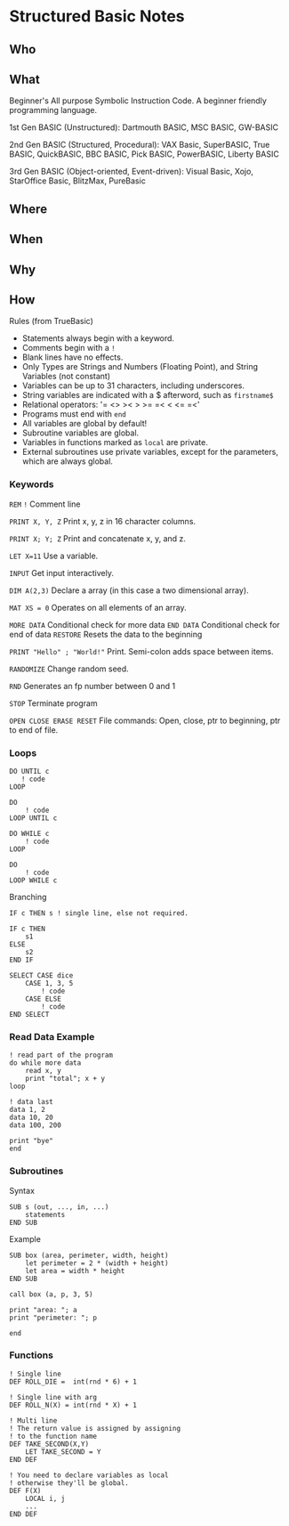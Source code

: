 # Structured Basic Notes

## Who



## What

Beginner's All purpose Symbolic Instruction Code. A beginner friendly programming language. 

1st Gen BASIC (Unstructured): Dartmouth BASIC, MSC BASIC, GW-BASIC 

2nd Gen BASIC (Structured, Procedural): VAX Basic, SuperBASIC, True BASIC, QuickBASIC, BBC BASIC, Pick BASIC, PowerBASIC, Liberty BASIC

3rd Gen BASIC (Object-oriented, Event-driven): Visual Basic, Xojo, StarOffice Basic, BlitzMax, PureBasic

## Where



## When



## Why


## How

Rules (from TrueBasic)

- Statements always begin with a keyword.
- Comments begin with a `!`
- Blank lines have no effects.
- Only Types are Strings and Numbers (Floating Point), and String Variables (not constant)
- Variables can be up to 31 characters, including underscores.
- String variables are indicated with a $ afterword, such as `firstname$` 
- Relational operators: '=  <> ><  >  >= =<  < <= =<'
- Programs must end with `end`
- All variables are global by default!
- Subroutine variables are global.
- Variables in functions marked as `local` are private.
- External subroutines use private variables, except for the parameters, which are always global.

### Keywords

`REM` `!` Comment line

`PRINT X, Y, Z` Print x, y, z in 16 character columns.

`PRINT X; Y; Z` Print and concatenate x, y, and z.

`LET X=11` Use a variable.

`INPUT` Get input interactively.

`DIM A(2,3)` Declare a array (in this case a two dimensional array).

`MAT XS = 0` Operates on all elements of an array.

`MORE DATA` Conditional check for more data
`END DATA` Conditional check for end of data
`RESTORE` Resets the data to the beginning

`PRINT "Hello" ; "World!"` Print. Semi-colon adds space between items.

`RANDOMIZE` Change random seed.

`RND` Generates an fp number between 0 and 1

`STOP` Terminate program

`OPEN CLOSE ERASE RESET` File commands: Open, close, ptr to beginning, ptr to end of file.

### Loops

```basic
DO UNTIL c
   ! code
LOOP

DO
    ! code
LOOP UNTIL c

DO WHILE c
    ! code
LOOP

DO 
    ! code
LOOP WHILE c
```

Branching
```basic
IF c THEN s ! single line, else not required.

IF c THEN
    s1
ELSE 
    s2
END IF

SELECT CASE dice
    CASE 1, 3, 5
        ! code
    CASE ELSE
        ! code
END SELECT
```

### Read Data Example

```basic
! read part of the program
do while more data
    read x, y
    print "total"; x + y
loop

! data last
data 1, 2
data 10, 20
data 100, 200

print "bye"
end
```

### Subroutines

Syntax
```basic
SUB s (out, ..., in, ...)
    statements
END SUB
```

Example
```basic
SUB box (area, perimeter, width, height)
    let perimeter = 2 * (width + height)
    let area = width * height
END SUB

call box (a, p, 3, 5)

print "area: "; a
print "perimeter: "; p

end
```

### Functions

```basic
! Single line
DEF ROLL_DIE =  int(rnd * 6) + 1

! Single line with arg
DEF ROLL_N(X) = int(rnd * X) + 1

! Multi line
! The return value is assigned by assigning
! to the function name
DEF TAKE_SECOND(X,Y)
    LET TAKE_SECOND = Y
END DEF

! You need to declare variables as local
! otherwise they'll be global.
DEF F(X)
    LOCAL i, j
    ...
END DEF
```
